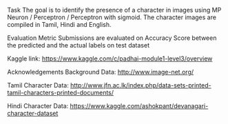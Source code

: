 Task
The goal is to identify the presence of a character in images using MP Neuron / Perceptron / Perceptron with sigmoid. The character images are compiled in Tamil, Hindi and English.

Evaluation Metric
Submissions are evaluated on Accuracy Score between the predicted and the actual labels on test dataset

Kaggle link: https://www.kaggle.com/c/padhai-module1-level3/overview

Acknowledgements
Background Data:
http://www.image-net.org/

Tamil Character Data: http://www.jfn.ac.lk/index.php/data-sets-printed-tamil-characters-printed-documents/

Hindi Character Data:
https://www.kaggle.com/ashokpant/devanagari-character-dataset

